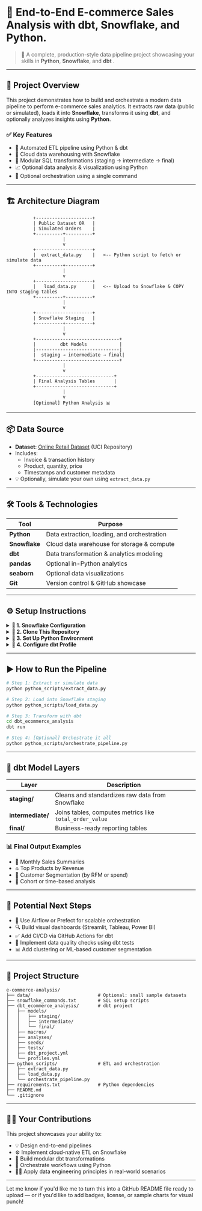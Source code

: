 

# 🛒 End-to-End E-commerce Sales Analysis with dbt, Snowflake, and Python.

> 🚀 A complete, production-style data pipeline project showcasing your skills in **Python**, **Snowflake**, and **dbt** .

---

## 📌 Project Overview

This project demonstrates how to build and orchestrate a modern data pipeline to perform e-commerce sales analytics. It extracts raw data (public or simulated), loads it into **Snowflake**, transforms it using **dbt**, and optionally analyzes insights using **Python**.

### ✅ Key Features
- 🔄 Automated ETL pipeline using Python & dbt
- 🧊 Cloud data warehousing with Snowflake
- 🧱 Modular SQL transformations (staging → intermediate → final)
- 📈 Optional data analysis & visualization using Python
- 🤖 Optional orchestration using a single command

---

## 🏗️ Architecture Diagram

```text
          +---------------------+
          | Public Dataset OR   |
          | Simulated Orders    |
          +----------+----------+
                     |
                     v
          +---------------------+
          |  extract_data.py    |   <-- Python script to fetch or simulate data
          +----------+----------+
                     |
                     v
          +---------------------+
          |   load_data.py      |   <-- Upload to Snowflake & COPY INTO staging tables
          +----------+----------+
                     |
                     v
          +---------------------+
          | Snowflake Staging   |
          +----------+----------+
                     |
                     v
          +-------------------------------+
          |         dbt Models            |
          |-------------------------------|
          |  staging → intermediate → final|
          +-------------------------------+
                     |
                     v
          +-----------------------------+
          | Final Analysis Tables       |
          +-----------------------------+
                     |
                     v
          [Optional] Python Analysis 📊
```

---

## 📦 Data Source

- **Dataset**: [Online Retail Dataset](https://archive.ics.uci.edu/ml/datasets/online+retail) (UCI Repository)  
- Includes:
  - Invoice & transaction history
  - Product, quantity, price
  - Timestamps and customer metadata
- 💡 Optionally, simulate your own using `extract_data.py`

---

## 🛠️ Tools & Technologies

| Tool          | Purpose                                  |
|---------------|------------------------------------------|
| **Python**    | Data extraction, loading, and orchestration |
| **Snowflake** | Cloud data warehouse for storage & compute |
| **dbt**       | Data transformation & analytics modeling   |
| **pandas**    | Optional in-Python analytics               |
| **seaborn**   | Optional data visualizations               |
| **Git**       | Version control & GitHub showcase          |

---

## ⚙️ Setup Instructions

<details>
<summary><strong>🔐 1. Snowflake Configuration</strong></summary>

Use `snowflake_commands.txt` to set up:

- A dedicated **role** (e.g., `DBT_ROLE`)
- A **user** (e.g., `dbt_user`)
- A **warehouse** (e.g., `ECOMMERCE_WH`)
- A **database** and **schema** (e.g., `ECOMMERCE_DB.STAGING`)
</details>

<details>
<summary><strong>📁 2. Clone This Repository</strong></summary>

```bash
git clone https://github.com/abhishekvpsingh/e-commerce-analysis.git
cd e-commerce-analysis
```
</details>

<details>
<summary><strong>🐍 3. Set Up Python Environment</strong></summary>

```bash
python -m venv venv
source venv/bin/activate  # On Windows: venv\Scripts\activate
pip install -r requirements.txt
```
</details>

<details>
<summary><strong>🔧 4. Configure dbt Profile</strong></summary>

Create `~/.dbt/profiles.yml`:

```yaml
ecommerce_analysis:
  target: dev
  outputs:
    dev:
      type: snowflake
      account: <your_account>
      user: dbt_user
      password: <your_password>
      role: DBT_ROLE
      database: ECOMMERCE_DB
      warehouse: ECOMMERCE_WH
      schema: STAGING
      threads: 1
```
</details>

---

## ▶️ How to Run the Pipeline

```bash
# Step 1: Extract or simulate data
python python_scripts/extract_data.py

# Step 2: Load into Snowflake staging
python python_scripts/load_data.py

# Step 3: Transform with dbt
cd dbt_ecommerce_analysis
dbt run

# Step 4: [Optional] Orchestrate it all
python python_scripts/orchestrate_pipeline.py
```

---

## 🧠 dbt Model Layers

| Layer        | Description |
|--------------|-------------|
| **staging/** | Cleans and standardizes raw data from Snowflake |
| **intermediate/** | Joins tables, computes metrics like `total_order_value` |
| **final/** | Business-ready reporting tables |
  
### 📊 Final Output Examples
- 📅 Monthly Sales Summaries  
- 🔝 Top Products by Revenue  
- 👥 Customer Segmentation (by RFM or spend)  
- 🧮 Cohort or time-based analysis

---

## 🔮 Potential Next Steps

- 🔁 Use Airflow or Prefect for scalable orchestration  
- 🔍 Build visual dashboards (Streamlit, Tableau, Power BI)  
- ✅ Add CI/CD via GitHub Actions for dbt  
- 🧪 Implement data quality checks using dbt tests  
- 📊 Add clustering or ML-based customer segmentation  

---

## 📂 Project Structure

```text
e-commerce-analysis/
├── data/                         # Optional: small sample datasets
├── snowflake_commands.txt        # SQL setup scripts
├── dbt_ecommerce_analysis/       # dbt project
│   ├── models/
│   │   ├── staging/
│   │   ├── intermediate/
│   │   └── final/
│   ├── macros/
│   ├── analyses/
│   ├── seeds/
│   ├── tests/
│   ├── dbt_project.yml
│   └── profiles.yml
├── python_scripts/               # ETL and orchestration
│   ├── extract_data.py
│   ├── load_data.py
│   └── orchestrate_pipeline.py
├── requirements.txt              # Python dependencies
├── README.md
└── .gitignore
```

---

## 👨‍💻 Your Contributions

This project showcases your ability to:
- 💡 Design end-to-end pipelines
- ⚙️ Implement cloud-native ETL on Snowflake
- 🧱 Build modular dbt transformations
- 🤖 Orchestrate workflows using Python
- 🧑‍🎓 Apply data engineering principles in real-world scenarios

---

Let me know if you'd like me to turn this into a GitHub README file ready to upload — or if you'd like to add badges, license, or sample charts for visual punch!
